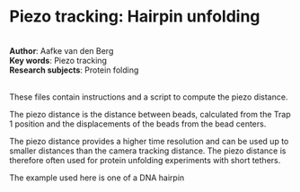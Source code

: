 <h1>Piezo tracking: Hairpin unfolding</h1><br>
<b>Author</b>: Aafke van den Berg<br>
<b>Key words</b>: Piezo tracking<br>
<b>Research subjects</b>: Protein folding<br>
<br>
<p>These files contain instructions and a script to compute the piezo distance.</p><p>The piezo distance is the distance between beads, calculated from the Trap 1 position and the displacements of the beads from the bead centers.&nbsp;</p><p>The piezo distance provides a higher time resolution and can be used up to smaller distances than the camera tracking distance. The piezo distance is therefore often used for protein unfolding experiments with short tethers.&nbsp;</p><p>The example used here is one of a DNA hairpin</p><br><br>
<br>

